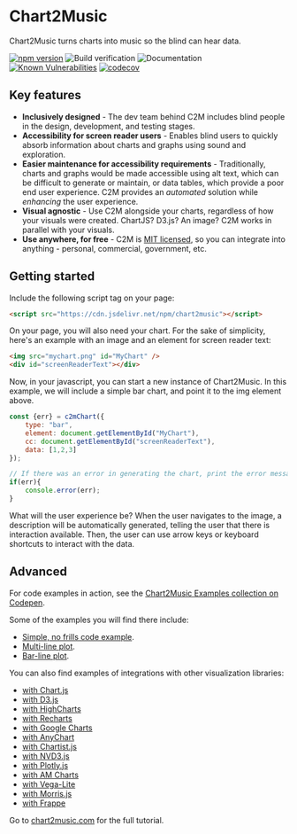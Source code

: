 # Chart2Music

Chart2Music turns charts into music so the blind can hear data.

[![npm version](https://badge.fury.io/js/chart2music.svg)](https://badge.fury.io/js/chart2music)
![Build verification](https://github.com/julianna-langston/chart2music/actions/workflows/ci-build.yml/badge.svg)
![Documentation](https://github.com/julianna-langston/chart2music/actions/workflows/ci-docs-build.yml/badge.svg?event=push)
[![Known Vulnerabilities](https://snyk.io/test/github/julianna-langston/chart2music/badge.svg)](https://snyk.io/test/github/julianna-langston/chart2music)
[![codecov](https://codecov.io/gh/julianna-langston/chart2music/branch/main/graph/badge.svg?token=4T7MV9XKFS)](https://codecov.io/gh/julianna-langston/chart2music)

## Key features

* **Inclusively designed** - The dev team behind C2M includes blind people in the design, development, and testing stages.
* **Accessibility for screen reader users** - Enables blind users to quickly absorb information about charts and graphs using sound and exploration.
* **Easier maintenance for accessibility requirements** - Traditionally, charts and graphs would be made accessible using alt text, which can be difficult to generate or maintain, or data tables, which provide a poor end user experience. C2M provides an *automated* solution while *enhancing* the user experience.
* **Visual agnostic** - Use C2M alongside your charts, regardless of how your visuals were created. ChartJS? D3.js? An image? C2M works in parallel with your visuals.
* **Use anywhere, for free** - C2M is [MIT licensed](https://github.com/julianna-langston/chart2music/blob/main/LICENSE), so you can integrate into anything - personal, commercial, government, etc.


## Getting started

Include the following script tag on your page:

```html
<script src="https://cdn.jsdelivr.net/npm/chart2music"></script>
```

On your page, you will also need your chart. For the sake of simplicity, here's an example with an image and an element for screen reader text:

```html
<img src="mychart.png" id="MyChart" />
<div id="screenReaderText"></div>
```

Now, in your javascript, you can start a new instance of Chart2Music. In this example, we will include a simple bar chart, and point it to the img element above.

```javascript
const {err} = c2mChart({
    type: "bar",
    element: document.getElementById("MyChart"),
    cc: document.getElementById("screenReaderText"),
    data: [1,2,3]
});

// If there was an error in generating the chart, print the error message
if(err){
    console.error(err);
}
```

What will the user experience be? When the user navigates to the image, a description will be automatically generated, telling the user that there is interaction available. Then, the user can use arrow keys or keyboard shortcuts to interact with the data.

## Advanced

For code examples in action, see the [Chart2Music Examples collection on Codepen](https://codepen.io/collection/BNedqm).

Some of the examples you will find there include:
* [Simple, no frills code example](https://codepen.io/chart2music/pen/ExEmqbr).
* [Multi-line plot](https://codepen.io/chart2music/full/gOegZpm).
* [Bar-line plot](https://codepen.io/chart2music/full/QWmdpOJ).

You can also find examples of integrations with other visualization libraries:
* [with Chart.js](https://codepen.io/chart2music/pen/YzaVxPK)
* [with D3.js](https://codepen.io/chart2music/full/gOezOaY)
* [with HighCharts](https://codepen.io/chart2music/full/QWmZrKj)
* [with Recharts](https://codepen.io/chart2music/full/eYrrRam)
* [with Google Charts](https://codepen.io/chart2music/full/abYGoBJ)
* [with AnyChart](https://codepen.io/chart2music/full/abYGoME)
* [with Chartist.js](https://codepen.io/chart2music/full/LYdmPNj)
* [with NVD3.js](https://codepen.io/chart2music/full/jOzxNQW)
* [with Plotly.js](https://codepen.io/chart2music/full/BarrXYr)
* [with AM Charts](https://codepen.io/chart2music/full/MWGGZPe)
* [with Vega-Lite](https://codepen.io/chart2music/pen/jOzpyME)
* [with Morris.js](https://codepen.io/chart2music/full/abYGobm)
* [with Frappe](https://codepen.io/chart2music/full/QWmrWWE)

Go to [chart2music.com](https://www.chart2music.com) for the full tutorial.